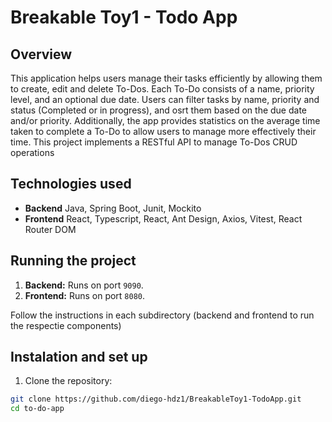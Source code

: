 # Breakable Toy1 - Todo App

## Overview
This application helps users manage their tasks efficiently by allowing them to create, edit and delete To-Dos.
Each To-Do consists of a name, priority level, and an optional due date.
Users can filter tasks by name, priority and status (Completed or in progress), and osrt them based on the due date and/or priority.
Additionally, the app provides statistics on the average time taken to complete a To-Do to allow users to manage more effectively their time.
This project implements a RESTful API to manage To-Dos CRUD operations

## Technologies used

- **Backend** Java, Spring Boot, Junit, Mockito
- **Frontend** React, Typescript, React, Ant Design, Axios, Vitest, React Router DOM

## Running the project
1. **Backend:** Runs on port `9090`.
2. **Frontend:** Runs on port `8080`.

Follow the instructions in each subdirectory (backend and frontend to run the respectie components)

## Instalation and set up
1. Clone the repository:
```bash
git clone https://github.com/diego-hdz1/BreakableToy1-TodoApp.git
cd to-do-app
```